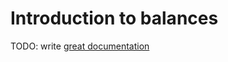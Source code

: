# Introduction to balances

TODO: write [great documentation](http://jacobian.org/writing/what-to-write/)

